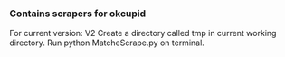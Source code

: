### Contains scrapers for okcupid

For current version: V2
Create a directory called tmp in current working directory. 
Run python MatcheScrape.py on terminal. 
